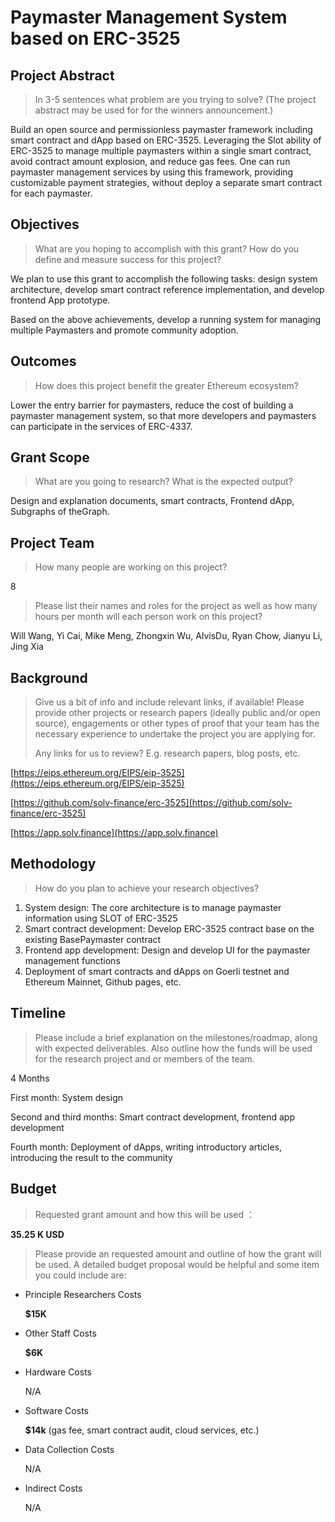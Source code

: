 # Paymaster Management System based on ERC-3525

## ****Project Abstract****

> In 3-5 sentences what problem are you trying to solve? (The project abstract may be used for for the winners announcement.)

Build an open source and permissionless paymaster framework including smart contract and dApp based on ERC-3525. Leveraging the Slot ability of ERC-3525 to manage multiple paymasters within a single smart contract, avoid contract amount explosion, and reduce gas fees.  One can run paymaster management services by using this framework, providing customizable payment strategies, without deploy a separate smart contract for each paymaster.

## ****Objectives****

> What are you hoping to accomplish with this grant? How do you define and measure success for this project?

We plan to use this grant to accomplish the following tasks: design system architecture, develop smart contract reference implementation, and develop frontend App prototype.

Based on the above achievements, develop a running system for managing multiple Paymasters and promote community adoption.

## ****Outcomes****

> How does this project benefit the greater Ethereum ecosystem?

Lower the entry barrier for paymasters, reduce the cost of building a paymaster management system, so that more developers and paymasters can participate in the services of ERC-4337.

## ****Grant Scope****

> What are you going to research? What is the expected output?

Design and explanation documents, smart contracts, Frontend dApp, Subgraphs of theGraph.

## ****Project Team****

> How many people are working on this project?

8

> Please list their names and roles for the project as well as how many hours per month will each person work on this project?

Will Wang, Yi Cai, Mike Meng, Zhongxin Wu, AlvisDu, Ryan Chow, Jianyu Li, Jing Xia

## ****Background****

> Give us a bit of info and include relevant links, if available! Please provide other projects or research papers (ideally public and/or open source), engagements or other types of proof that your team has the necessary experience to undertake the project you are applying for.
> 
> Any links for us to review? E.g. research papers, blog posts, etc.

[https://eips.ethereum.org/EIPS/eip-3525](https://eips.ethereum.org/EIPS/eip-3525)

[https://github.com/solv-finance/erc-3525](https://github.com/solv-finance/erc-3525)

[https://app.solv.finance](https://app.solv.finance) 

## ****Methodology****

> How do you plan to achieve your research objectives?

1. System design: The core architecture is to manage paymaster information using SLOT of ERC-3525
2. Smart contract development: Develop ERC-3525 contract base on the existing BasePaymaster contract
3. Frontend app development: Design and develop UI for the paymaster management functions
4. Deployment of smart contracts and dApps on Goerli testnet and Ethereum Mainnet, Github pages, etc.

## ****Timeline****

> Please include a brief explanation on the milestones/roadmap, along with expected deliverables. Also outline how the funds will be used for the research project and or members of the team.

4 Months

First month: System design

Second and third months: Smart contract development, frontend app development

Fourth month: Deployment of dApps, writing introductory articles, introducing the result to the community

## ****Budget****

> Requested grant amount and how this will be used ：

 **35.25 K USD**

> Please provide an requested amount and outline of how the grant will be used. A detailed budget proposal would be helpful and some item you could include are:

- Principle Researchers Costs
    
    **$15K**
    
- Other Staff Costs
    
    **$6K**
    
- Hardware Costs
    
    N/A
    
- Software Costs
    
    **$14k** (gas fee, smart contract audit, cloud services, etc.)
    
- Data Collection Costs
    
    N/A
    
- Indirect Costs
    
    N/A